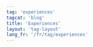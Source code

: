 ```yaml
---
tag: 'experiences'
tagcat: 'blog'
title: 'Experiences'
layout: 'tag-layout'
lang_fr: '/fr/tag/experiences'
---
```

